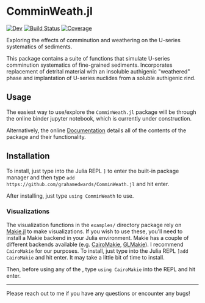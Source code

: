 # ComminWeath.jl

[![Dev](https://img.shields.io/badge/docs-dev-blue.svg)](https://GrahamEdwards.github.io/ComminWeath.jl/dev/)
[![Build Status](https://github.com/GrahamEdwards/ComminWeath.jl/actions/workflows/CI.yml/badge.svg?branch=main)](https://github.com/GrahamEdwards/ComminWeath.jl/actions/workflows/CI.yml?query=branch%3Amain)
[![Coverage](https://codecov.io/gh/GrahamEdwards/ComminWeath.jl/branch/main/graph/badge.svg)](https://codecov.io/gh/GrahamEdwards/ComminWeath.jl)

Exploring the effects of comminution and weathering on the U-series systematics of sediments.

This package contains a suite of functions that simulate U-series comminution systematics of fine-grained sediments. Incorporates replacement of detrital material with an insoluble authigenic "weathered" phase and implantation of U-series nuclides from a soluble authigenic rind.

## Usage

The easiest way to use/explore the `ComminWeath.jl` package will be through the online binder jupyter notebook, which is currently under construction. 

Alternatively, the online [Documentation](https://grahamedwards.github.io/ComminWeath.jl/dev/) details all of the contents of the package and their functionality.

## Installation

To install, just type into the Julia REPL `]` to enter the built-in package manager and then type `add https://github.com/grahamedwards/ComminWeath.jl` and hit enter.

After installing, just type `using ComminWeath` to use. 

### Visualizations
The visualization functions in the `examples/` directory package rely on [Makie.jl](https://docs.makie.org/stable/) to make visualizations. If you wish to use these, you'll need to install a Makie backend in your Julia environment. Makie has a couple of different backends available (e.g. [CairoMakie](https://docs.makie.org/stable/documentation/backends/cairomakie/), [GLMakie](https://docs.makie.org/stable/documentation/backends/glmakie/)). I recommend `CairoMakie` for our purposes. To install, just type into the Julia REPL `]add CairoMakie` and hit enter. It may take a little bit of time to install.

Then, before using any of the , type `using CairoMakie` into the REPL and hit enter.

---

Please reach out to me if you have any questions or encounter any bugs!
